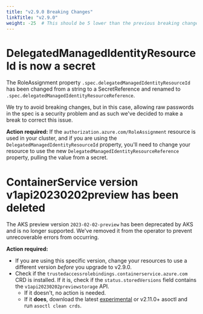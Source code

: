 ```yaml
---
title: "v2.9.0 Breaking Changes"
linkTitle: "v2.9.0"
weight: -25  # This should be 5 lower than the previous breaking change document
---
```


# DelegatedManagedIdentityResourceId is now a secret

The RoleAssignment property `.spec.delegatedManagedIdentityResourceId` has been changed from a string to a 
SecretReference and renamed to `.spec.delegatedManagedIdentityResourceReference`.

We try to avoid breaking changes, but in this case, allowing raw passwords in the spec is a security 
problem and as such we've decided to make a break to correct this issue.

**Action required:** If the `authorization.azure.com/RoleAssignment` resource is used in your cluster, and if you are 
using the `DelegatedManagedIdentityResourceId` property, you'll need to change your resource to use the new 
`DelegatedManagedIdentityResourceReference` property, pulling the value from a secret.

# ContainerService version v1api20230202preview has been deleted

The AKS preview version `2023-02-02-preview` has been deprecated by AKS and is no longer supported. We've removed it 
from the operator to prevent unrecoverable errors from occurring.

**Action required:** 

- If you are using this specific version, change your resources to use a different version _before_ you upgrade to v2.9.0.
- Check if the `trustedaccessrolebindings.containerservice.azure.com` CRD is installed. If it is, check if the
  `status.storedVersions` field contains the `v1api20230202previewstorage` API. 
  - If it doesn't, no action is needed.
  - If it **does**, download the latest [experimental](https://github.com/Azure/azure-service-operator/releases/tag/experimental)
    or v2.11.0+ asoctl and run `asoctl clean crds`.
